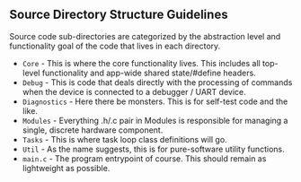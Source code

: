 ## Source Directory Structure Guidelines

Source code sub-directories are categorized by the abstraction level and functionality goal of the code that lives in each directory.

* `Core` - This is where the core functionality lives.  This includes all top-level functionality and app-wide shared state/#define headers.
* `Debug` - This is code that deals directly with the processing of commands when the device is connected to a debugger / UART device.
* `Diagnostics` - Here there be monsters.  This is for self-test code and the like.
* `Modules` - Everything .h/.c pair in Modules is responsible for managing a single, discrete hardware component.
* `Tasks` - This is where task loop class definitions will go.
* `Util` - As the name suggests, this is for pure-software utility functions.
* `main.c` - The program entrypoint of course.  This should remain as lightweight as possible.
